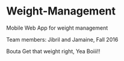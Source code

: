 # Weight-Management
Mobile Web App for weight  management

Team members: Jibril and Jamaine, Fall 2016

Bouta Get that weight right, Yea Boiii!!
